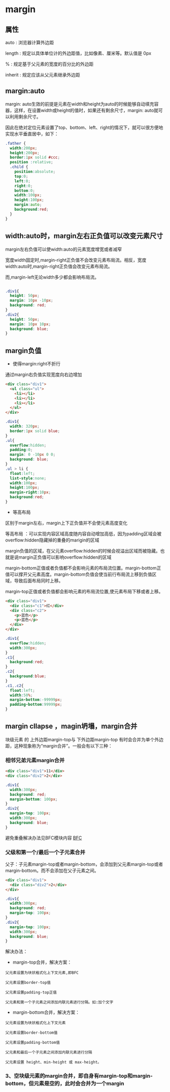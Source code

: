 # margin

## 属性

auto : 浏览器计算外边距

length : 规定以具体单位计的外边距值，比如像素、厘米等。默认值是 0px

% : 规定基于父元素的宽度的百分比的外边距

inherit : 规定应该从父元素继承外边距

## margin:auto

margin: auto生效的前提是元素在width和height为auto的时候能够自动填充容器，这样，在设置width或height的值时，如果还有剩余尺寸，margin: auto就可以利用剩余尺寸。

因此在绝对定位元素设置了top、bottom、left、right的情况下，就可以很方便地实现水平垂直居中，如下：

```css
.father {
  width:200px;
  height:200px;
  border:1px solid #ccc;  
  position :relative;
  .child {
    position:absolute;
    top:0;
    left:0;
    right:0;
    bottom:0;
    width:100px;
    height:100px;
    margin:auto;
    background:red;
  }
}
```

## width:auto时，margin左右正负值可以改变元素尺寸

margin左右负值可以使width:auto的元素宽度增宽或者减窄

宽度width固定时,margin-right正负值不会改变元素布局流。相反，宽度width:auto时,margin-right正负值会改变元素布局流。

而,margin-left无论width多少都会影响布局流。

```css

.div1{
  height: 50px;
  margin: 10px -10px;
  background: red;
}
.div2{
  height: 50px;
  margin: 10px 10px;
  background: blue;
}

```

## margin负值

- 使得margin:right不折行

通过margin右负值实现宽度向右边增加

```html
<div class="div1">
  <ul class="ul">
    <li></li>
    <li></li>
    <li></li>
  </ul>
</div>
```

```css
.div1{
  width: 320px;
  border:1px solid blue;
}
.ul{
  overflow:hidden;
  padding:0;
  margin: 0 -10px 0 0;
  background: blue;
}
.ul > li {
  float:left;
  list-style:none;
  width:100px;
  height:100px;
  margin-right:10px;
  background:red;
}

```

- 等高布局

区别于margin左右，margin上下正负值并不会使元素高度变化

等高布局 ：可以实现内容区域高度随内容自动增加高低，因为padding区域会被overflow:hidden隐藏掉的重叠的marigin的区域

margin负值的区域，在父元素overflow:hidden的时候会视溢出区域而被隐藏。也就是说margin正负值可以影响overflow:hidden的区域

margin-bottom正值或者负值都不会影响元素的布局流位置。margin-bottom正值可以撑开父元素高度。margin-bottom负值会使当前行布局流上移到负值区域，导致后面布局同时上移。

margin-top正值或者负值都会影响元素的布局流位置,使元素布局下移或者上移。

```html
<div class="div1">
  <div class="c1">红</div>
  <div class="c2">
    <p>蓝色</p>
    <p>蓝色</p>
  </div>
</div>
```

```css
.div1{
  overflow:hidden;
  width:300px;
}
.c1{
  background:red;
}
.c2{
  background:blue;
}
.c1,.c2{
  float:left;
  width:50%;
  margin-bottom:-99999px;
  padding-bottom:99999px;
}
```

## margin cllapse ，magin坍塌，margin合并

块级元素 的 上外边距margin-top与 下外边距margin-top 有时会合并为单个外边距，这种现象称为“margin合并”。一般会有以下三种：

### 相邻兄弟元素margin合并

```html
<div class="div1">11</div>
<div class="div2">2</div>
```

```css
.div1{
  width:300px;
  background: red;
  margin-bottom: 100px;
}
.div2{
  margin-top: 100px;
  width:300px;
  background: blue;
}
```

避免重叠解决办法见BFC模块内容 [BFC](./BFC.md)

### 父级和第一个/最后一个子元素合并

父子：子元素margin-top或者margin-bottom，会添加到父元素margin-top或者margin-bottom。而不会添加在父子元素之间。

```html
<div class="div1">
  <div class="div2">2</div>
</div>
```

```css
.div1{
  width:300px;
  background: red;
  margin-top: 100px;
}
.div2{
  margin-top: 100px;
  width:300px;
  background: blue;
}
```

解决办法：

- margin-top合并，解决方案：

```
父元素设置为块状格式化上下文元素,即BFC

父元素设置border-top值

父元素设置padding-top正值

父元素和第一个子元素之间添加内联元素进行分隔。如:加个文字
```

- margin-bottom合并，解决方案：

```
父元素设置为块状格式化上下文元素

父元素设置border-bottom值

父元素设置padding-bottom值

父元素和最后一个子元素之间添加内联元素进行分隔

父元素设置 height、min-height 或 max-height。
```

### 3、空块级元素的margin合并，即自身有margin-top和margin-bottom，但元素是空的，此时会合并为一个margin
